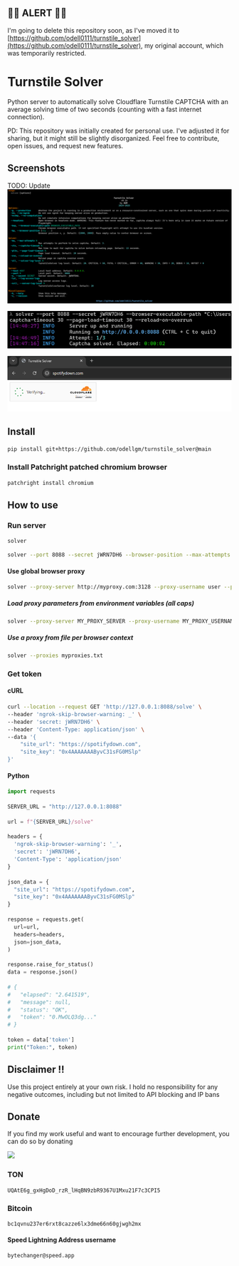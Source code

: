 ## 🚨🚨 ALERT 🚨🚨
I'm going to delete this repository soon, as I've moved it to [https://github.com/odell0111/turnstile_solver](https://github.com/odell0111/turnstile_solver), my original account, which was temporarily restricted.



# Turnstile Solver

Python server to automatically solve Cloudflare Turnstile CAPTCHA with an average solving time of two seconds (counting with a fast internet connection).

PD: This repository was initially created for personal use. I've adjusted it for sharing, but it might still be slightly disorganized. Feel free to contribute, open issues, and request new features.

## Screenshots

TODO: Update
![Help Menu](images/help_menu.png)

![Server Console](images/server_console.png)

![Browser](images/browser.png)

## Install
```bash
pip install git+https://github.com/odellgm/turnstile_solver@main
```
### Install Patchright patched chromium browser
```bash
patchright install chromium
```

## How to use

### Run server
```bash
solver
```

```bash
solver --port 8088 --secret jWRN7DH6 --browser-position --max-attempts 3  --captcha-timeout 30 --page-load-timeout 30 --reload-on-overrun
```
#### Use global browser proxy
```bash
solver --proxy-server http://myproxy.com:3128 --proxy-username user --proxy-password pass
```
##### Load proxy parameters from environment variables (all caps)
```bash
solver --proxy-server MY_PROXY_SERVER --proxy-username MY_PROXY_USERNAME --proxy-password MY_PROXY_PASSWORD
```
##### Use a proxy from file per browser context
```bash
solver --proxies myproxies.txt
```


### Get token

#### cURL
```bash
curl --location --request GET 'http://127.0.0.1:8088/solve' \
--header 'ngrok-skip-browser-warning: _' \
--header 'secret: jWRN7DH6' \
--header 'Content-Type: application/json' \
--data '{
    "site_url": "https://spotifydown.com",
    "site_key": "0x4AAAAAAAByvC31sFG0MSlp"
}'
```

#### Python
```python
import requests

SERVER_URL = "http://127.0.0.1:8088"

url = f"{SERVER_URL}/solve"

headers = {
  'ngrok-skip-browser-warning': '_',
  'secret': 'jWRN7DH6',
  'Content-Type': 'application/json'
}

json_data = {
  "site_url": "https://spotifydown.com",
  "site_key": "0x4AAAAAAAByvC31sFG0MSlp"
}

response = requests.get(
  url=url, 
  headers=headers, 
  json=json_data,
)

response.raise_for_status()
data = response.json()

# {
#   "elapsed": "2.641519",
#   "message": null,
#   "status": "OK",
#   "token": "0.MwOLQ3dg..."
# }

token = data['token']
print("Token:", token)

```

## Disclaimer ‼️ 
Use this project entirely at your own risk. I hold no responsibility for any negative outcomes, including but not limited to API blocking and IP bans

## Donate
If you find my work useful and want to encourage further development, you can do so by donating

[//]: # ([![Donate]&#40;https://app.oxapay.com/media/btn/light-btn.png&#41;]&#40;https://oxapay.com/donate/42319117&#41;)

<a href="https://oxapay.com/donate/42319117" target="_blank"> <img src="https://app.oxapay.com/media/btn/light-btn.png" style="width: 200px"> </a>

### TON
```
UQAtE6g_gxHgDoD_rzR_lHqBN9zbR9367U1Mxu21F7c3CPI5
```
### Bitcoin
```
bc1qvnu237er6rxt8cazze6lx3dme66n60gjwgh2mx
```
#### Speed Lightning Address username
```
bytechanger@speed.app
```
